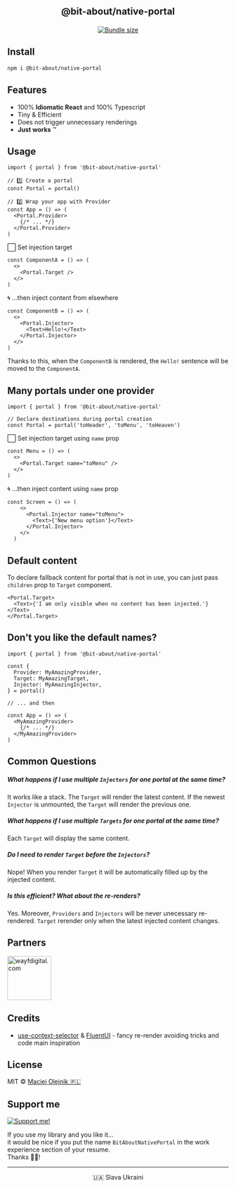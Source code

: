 
<p align="center" style="font-weight: bold; font-size: 1.5em">@bit-about/native-portal</p>
<p align="center">
<a href="https://www.npmjs.com/package/@bit-about/native-portal"><img alt="" src="https://img.shields.io/npm/v/@bit-about/native-portal.svg" /></a>
<a href="https://bundlephobia.com/package/@bit-about/native-portal"><img alt="Bundle size" src="https://img.shields.io/bundlephobia/minzip/@bit-about/native-portal?label=size" /></a>
<a href="https://codecov.io/gh/bit-about/native-portal"><img alt="" src="https://img.shields.io/codecov/c/github/bit-about/native-portals?token=BuGi92VqnL" /></a>
</p>

## Install

```bash
npm i @bit-about/native-portal
```

## Features

- 100% **Idiomatic React** and 100% Typescript
- Tiny & Efficient
- Does not trigger unnecessary renderings
- **Just works** ™

## Usage

```tsx
import { portal } from '@bit-about/native-portal'

// 1️⃣ Create a portal
const Portal = portal()

// 2️⃣ Wrap your app with Provider
const App = () => (
  <Portal.Provider>
    {/* ... */}
  </Portal.Provider>
)

```


⬜ Set injection target
```tsx
const ComponentA = () => (
  <>
    <Portal.Target />
  </>
)
```


🌀 ...then inject content from elsewhere
```tsx
const ComponentB = () => (
  <>
    <Portal.Injector>
      <Text>Hello!</Text>
    </Portal.Injector>
  </>
)
```

Thanks to this, 
when the `ComponentB` is rendered, 
the `Hello!` sentence will be moved to the `ComponentA`.

## Many portals under one provider
```tsx
import { portal } from '@bit-about/native-portal'

// Declare destinations during portal creation
const Portal = portal('toHeader', 'toMenu', 'toHeaven')
```

⬜ Set injection target using `name` prop
```tsx
const Menu = () => (
  <>
    <Portal.Target name="toMenu" />
  </>
)
```


🌀 ...then inject content using `name` prop
```tsx
const Screen = () => (
    <>
      <Portal.Injector name="toMenu">
        <Text>{'New menu option'}</Text>
      </Portal.Injector>
    </>
  )
```


## Default content
To declare fallback content for portal that is not in use, you can just pass `children` prop to `Target` component.

```tsx
<Portal.Target>
  <Text>{'I am only visible when no content has been injected.'}</Text>
</Portal.Target>
```

## Don't you like the default names?
```tsx
import { portal } from '@bit-about/native-portal'

const {
  Provider: MyAmazingProvider,
  Target: MyAmazingTarget,
  Injector: MyAmazingInjector,
} = portal()

// ... and then

const App = () => (
  <MyAmazingProvider>
    {/* ... */}
  </MyAmazingProvider>
)
```

## Common Questions
##### What happens if I use multiple `Injectors` for one portal at the same time?
It works like a stack. The `Target` will render the latest content. If the newest `Injector` is unmounted, the `Target` will render the previous one.

##### What happens if I use multiple `Targets` for one portal at the same time?
Each `Target` will display the same content.

##### Do I need to render `Target` before the `Injectors`?
Nope! When you render `Target` it will be automatically filled up by the injected content.

##### Is this efficient? What about the re-renders?
Yes. Moreover, `Providers` and `Injectors` will be never unecessary re-rendered.
`Target` rerender only when the latest injected content changes.

## Partners  
<a href="https://www.wayfdigital.com/"><img alt="wayfdigital.com" width="100" height="100" src="https://user-images.githubusercontent.com/1496580/161037415-0503f763-a60b-4d40-af9f-95d1304fa486.png"/></a>

## Credits
- [use-context-selector](https://github.com/dai-shi/use-context-selector) & [FluentUI](https://github.com/microsoft/fluentui) - fancy re-render avoiding tricks and code main inspiration

## License
MIT © [Maciej Olejnik 🇵🇱](https://github.com/macoley)

## Support me 

<a href="https://github.com/sponsors/macoley"><img alt="Support me!" src="https://img.shields.io/badge/github.com-Support%20me!-green"/></a>

If you use my library and you like it...<br />
it would be nice if you put the name `BitAboutNativePortal` in the work experience section of your resume.<br />
Thanks 🙇🏻! 


---
<p align="center">🇺🇦 Slava Ukraini</p>
